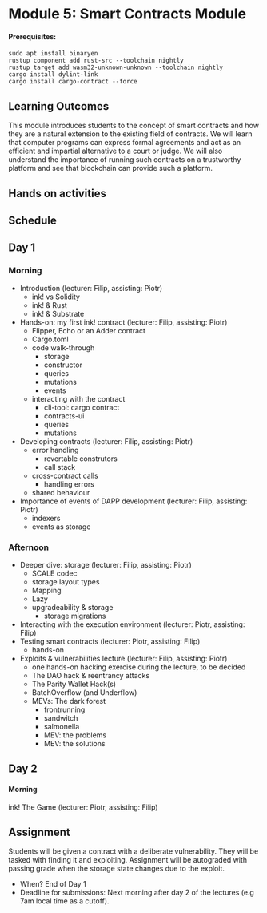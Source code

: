 # Module 5: Smart Contracts Module

#### Prerequisites:
```
sudo apt install binaryen
rustup component add rust-src --toolchain nightly
rustup target add wasm32-unknown-unknown --toolchain nightly
cargo install dylint-link
cargo install cargo-contract --force
```

## Learning Outcomes

This module introduces students to the concept of smart contracts and how they are a natural extension to the existing field of contracts.
We will learn that computer programs can express formal agreements and act as an efficient and impartial alternative to a court or judge.
We will also understand the importance of running such contracts on a trustworthy platform and see that blockchain can provide such a platform.

## Hands on activities

## Schedule

## Day 1

### Morning

- Introduction (lecturer: Filip, assisting: Piotr)
  - ink! vs Solidity
  - ink! & Rust
  - ink! & Substrate
- Hands-on: my first ink! contract (lecturer: Filip, assisting: Piotr)
  - Flipper, Echo or an Adder contract
  - Cargo.toml
  - code walk-through
    - storage
    - constructor
    - queries
    - mutations
    - events
  - interacting with the contract
    - cli-tool: cargo contract
    - contracts-ui
    - queries
    - mutations
- Developing contracts (lecturer: Filip, assisting: Piotr)
  - error handling
    - revertable construtors
    - call stack
  - cross-contract calls
    - handling errors
  - shared behaviour
- Importance of events of DAPP development (lecturer: Filip, assisting: Piotr)
  - indexers
  - events as storage

### Afternoon

- Deeper dive: storage (lecturer: Filip, assisting: Piotr)
  - SCALE codec
  - storage layout types
  - Mapping
  - Lazy
  - upgradeability & storage
    - storage migrations
- Interacting with the execution environment (lecturer: Piotr, assisting: Filip)
- Testing smart contracts (lecturer: Piotr, assisting: Filip)
  - hands-on
- Exploits & vulnerabilities lecture (lecturer: Filip, assisting: Piotr)
  - one hands-on hacking exercise during the lecture, to be decided
  - The DAO hack & reentrancy attacks
  - The Parity Wallet Hack(s)
  - BatchOverflow (and Underflow)
  - MEVs: The dark forest
    - frontrunning
    - sandwitch
    - salmonella
    - MEV: the problems
    - MEV: the solutions

## Day 2

#### Morning

ink! The Game (lecturer: Piotr, assisting: Filip)

## Assignment

Students will be given a contract with a deliberate vulnerability. They will be tasked with finding it and exploiting. Assignment will be autograded with passing grade when the storage state changes due to the exploit.
- When? End of Day 1
- Deadline for submissions: Next morning after day 2 of the lectures (e.g 7am local time as a cutoff).
